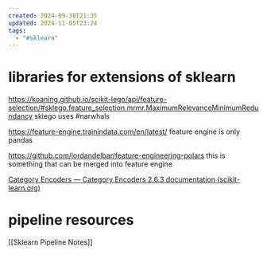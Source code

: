 ```yaml
---
created: 2024-09-30T21:35
updated: 2024-11-05T23:24
tags:
  - "#sklearn"
---
```


# libraries for extensions of sklearn
https://koaning.github.io/scikit-lego/api/feature-selection/#sklego.feature_selection.mrmr.MaximumRelevanceMinimumRedundancy
sklego uses #narwhals


https://feature-engine.trainindata.com/en/latest/
feature engine is only pandas

https://github.com/jordandelbar/feature-engineering-polars
this is something that can be merged into feature engine

[Category Encoders — Category Encoders 2.6.3 documentation (scikit-learn.org)](https://contrib.scikit-learn.org/category_encoders/index.html)
# pipeline resources
[[Sklearn Pipeline Notes]]
